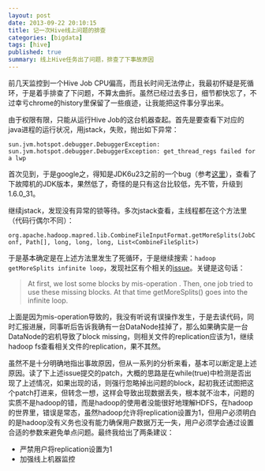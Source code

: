 ```yaml
---
layout: post
date: 2013-09-22 20:10:15
title: 记一次Hive线上问题的排查
categories: [bigdata]
tags: [hive]
published: true
summary: 线上Hive任务出了问题，排查了下事故原因
---
```


前几天监控到一个Hive Job CPU偏高，而且长时间无法停止，我最初怀疑是死循环，于是着手排查了下问题，不算太曲折。虽然已经过去多日，细节都快忘了，不过幸亏chrome的history里保留了一些痕迹，让我能把这件事分享出来。

由于权限有限，只能从运行Hive Job的这台机器查起。首先是要查看下对应的java进程的运行状况，用jstack，失败，抛出如下异常：

```sun.jvm.hotspot.debugger.DebuggerException: sun.jvm.hotspot.debugger.DebuggerException: get_thread_regs failed for a lwp```

首次见到，于是google之，得知是JDK6u23之前的一个bug（参考[这里](http://www.blogjava.net/hankchen/archive/2012/04/09/373640.html)），查看了下故障机的JDK版本，果然低了，奇怪的是只有这台比较低，先不管，升级到1.6.0_31。

继续jstack，发现没有异常的锁等待。多次jstack查看，主线程都在这个方法里（代码行偶尔不同）：

```org.apache.hadoop.mapred.lib.CombineFileInputFormat.getMoreSplits(JobConf, Path[], long, long, long, List<CombineFileSplit>)```

于是基本确定是在上述方法里发生了死循环，于是继续搜索：`hadoop getMoreSplits infinite loop`，发现社区有个相关的[issue](https://issues.apache.org/jira/browse/MAPREDUCE-2862)。关键是这句话：

>At first, we lost some blocks by mis-operation . Then, one job tried to use these missing blocks. At that time getMoreSplits() goes into the infinite loop.

上面是因为mis-operation导致的，我没有听说有误操作发生，于是去读代码，同时汇报进展，同事听后告诉我确有一台DataNode挂掉了，那么如果确实是一台DataNode的宕机导致了block missing，则相关文件的replication应该为1，继续hadoop fs查看相关文件的replication，果不其然。

虽然不是十分明确地指出事故原因，但从一系列的分析来看，基本可以断定是上述原因。读了下上述issue提交的patch，大概的思路是在while(true)中检测是否出现了上述情况，如果出现的话，则强行忽略掉出问题的block，起初我还试图把这个patch打进来，但转念一想，这样会导致出现数据丢失，根本就不治本，问题的实质不是hadoop的错，而是hadoop的使用者没能很好地理解HDFS，在hadoop的世界里，错误是常态，虽然hadoop允许将replication设置为1，但用户必须明白的是hadoop没有义务也没有能力确保用户数据万无一失，用户必须学会通过设置合适的参数来避免单点问题。最终我给出了两条建议：

* 严禁用户将replication设置为1
* 加强线上机器监控

